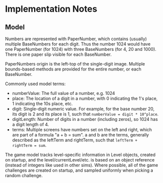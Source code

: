 # Implementation Notes

## Model

Numbers are represented with PaperNumber, which contains (usually) multiple BaseNumbers for each digit. Thus the number
1024 would have one PaperNumber (for 1024) with three BaseNumbers (for 4, 20 and 1000). There is one paper slip visible
for each BaseNumber.

PaperNumbers origin is the left-top of the single-digit image. Multiple bounds-based methods are provided for the entire
number, or each BaseNumber.

Commonly used model terms:

- numberValue: The full value of a number, e.g. 1024
- place: The location of a digit in a number, with 0 indicating the 1's place, 1 indicating the 10s place, etc.
- digit: Single-digit numeric value. For example, for the base number 20, its digit is 2 and its place is 1, such that
  ```numberValue = digit * 10^place```.
- digitLength: Number of digits in a number (including zeros), so 1024 has a digit length of 4.
- terms: Multiple screens have numbers set on the left and right, which are part of a formula "a + b = sum". a and b
  are the terms, generally described as the leftTerm and rightTerm, such that ```leftTerm + rightTerm = sum```.

The game model tracks level-specific information in Level objects, created on startup, and the level/currentLevel/etc.
is based on an object reference (instead of integers like used in other sims). Where possible, all of the game
challenges are created on startup, and sampled uniformly when picking a random challenge.

